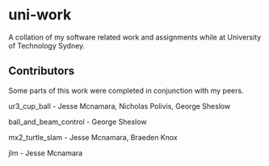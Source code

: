 # uni-work

A collation of my software related work and assignments while at University of Technology Sydney.

## Contributors

Some parts of this work were completed in conjunction with my peers.

ur3_cup_ball - Jesse Mcnamara, Nicholas Polivis, George Sheslow

ball_and_beam_control - George Sheslow

mx2_turtle_slam - Jesse Mcnamara, Braeden Knox

jlm - Jesse Mcnamara
